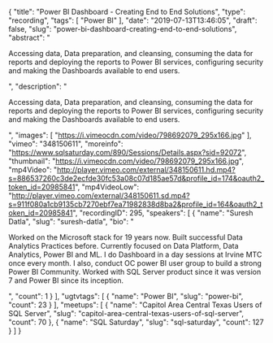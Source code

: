 {
  "title": "Power BI Dashboard - Creating End to End Solutions",
  "type": "recording",
  "tags": [
    "Power BI"
  ],
  "date": "2019-07-13T13:46:05",
  "draft": false,
  "slug": "power-bi-dashboard-creating-end-to-end-solutions",
  "abstract": "<p>Accessing data, Data preparation, and cleansing, consuming the data for reports and deploying the reports to Power BI services, configuring security and making the Dashboards available to end users.</p>",
  "description": "<p>Accessing data, Data preparation, and cleansing, consuming the data for reports and deploying the reports to Power BI services, configuring security and making the Dashboards available to end users.</p>",
  "images": [
    "https://i.vimeocdn.com/video/798692079_295x166.jpg"
  ],
  "vimeo": "348150611",
  "moreinfo": "https://www.sqlsaturday.com/890/Sessions/Details.aspx?sid=92072",
  "thumbnail": "https://i.vimeocdn.com/video/798692079_295x166.jpg",
  "mp4Video": "http://player.vimeo.com/external/348150611.hd.mp4?s=886537260c3de2ecfde30fc53a08c07d185ae57d&profile_id=174&oauth2_token_id=20985841",
  "mp4VideoLow": "http://player.vimeo.com/external/348150611.sd.mp4?s=911f080a1cb9135cb7270ebf7ea71982838d8ba2&profile_id=164&oauth2_token_id=20985841",
  "recordingID": 295,
  "speakers": [
    {
      "name": "Suresh Datla",
      "slug": "suresh-datla",
      "bio": "<p>Worked on the Microsoft stack for 19 years now. Built successful Data Analytics Practices before. Currently focused on Data Platform, Data Analytics, Power BI and ML. I do Dashboard in a day sessions at Irvine MTC once every month. I also, conduct OC power BI user group to build a strong  Power BI Community. Worked with SQL Server product since it was version 7 and Power BI since its inception.</p>",
      "count": 1
    }
  ],
  "ugtvtags": [
    {
      "name": "Power BI",
      "slug": "power-bi",
      "count": 23
    }
  ],
  "meetups": [
    {
      "name": "Capitol Area Central Texas Users of SQL Server",
      "slug": "capitol-area-central-texas-users-of-sql-server",
      "count": 70
    },
    {
      "name": "SQL Saturday",
      "slug": "sql-saturday",
      "count": 127
    }
  ]
}